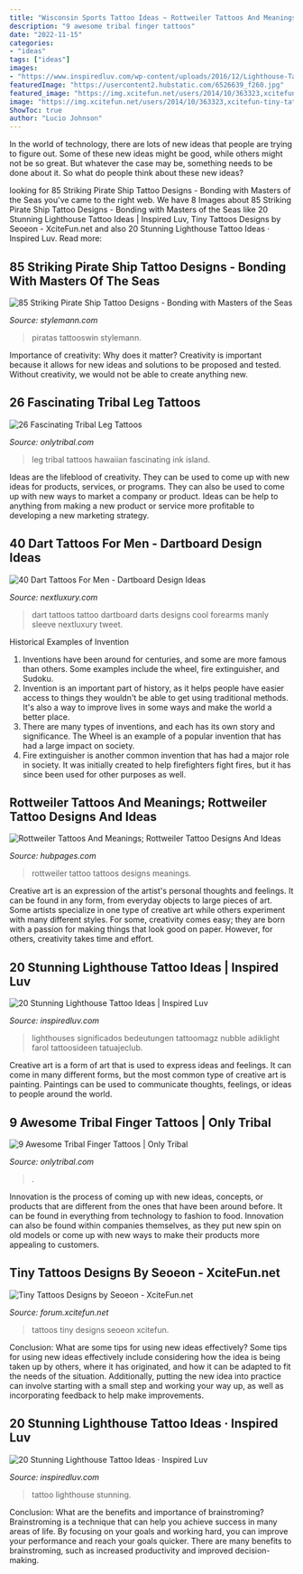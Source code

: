 ```yaml
---
title: "Wisconsin Sports Tattoo Ideas ~ Rottweiler Tattoos And Meanings; Rottweiler Tattoo Designs And Ideas"
description: "9 awesome tribal finger tattoos"
date: "2022-11-15"
categories:
- "ideas"
tags: ["ideas"]
images:
- "https://www.inspiredluv.com/wp-content/uploads/2016/12/Lighthouse-Tattoo-Ideas.jpg"
featuredImage: "https://usercontent2.hubstatic.com/6526639_f260.jpg"
featured_image: "https://img.xcitefun.net/users/2014/10/363323,xcitefun-tiny-tattoos-15.jpg"
image: "https://img.xcitefun.net/users/2014/10/363323,xcitefun-tiny-tattoos-15.jpg"
ShowToc: true
author: "Lucio Johnson"
---
```



In the world of technology, there are lots of new ideas that people are trying to figure out. Some of these new ideas might be good, while others might not be so great. But whatever the case may be, something needs to be done about it. So what do people think about these new ideas?

	

		
looking for 85 Striking Pirate Ship Tattoo Designs - Bonding with Masters of the Seas you've came to the right web. We have 8 Images about 85 Striking Pirate Ship Tattoo Designs - Bonding with Masters of the Seas like 20 Stunning Lighthouse Tattoo Ideas | Inspired Luv, Tiny Tattoos Designs by Seoeon - XciteFun.net and also 20 Stunning Lighthouse Tattoo Ideas · Inspired Luv. Read more:
		
    
## 85 Striking Pirate Ship Tattoo Designs - Bonding With Masters Of The Seas

<img loading=lazy src="https://stylemann.com/wp-content/uploads/2016/11/pirate-ship-tattoo-85-650x650.jpg" onerror="this.onerror=null;this.src='https://tse1.mm.bing.net/th?id=OIP.nhAIUX6dXWvoR27RlJx9fAHaHa&amp;pid=15.1';" alt="85 Striking Pirate Ship Tattoo Designs - Bonding with Masters of the Seas">

_Source: stylemann.com_

>piratas tattooswin stylemann. 

	

Importance of creativity: Why does it matter?
Creativity is important because it allows for new ideas and solutions to be proposed and tested. Without creativity, we would not be able to create anything new.

    
## 26 Fascinating Tribal Leg Tattoos

<img loading=lazy src="http://www.onlytribal.com/wp-content/uploads/2015/12/Hawaiian-Tribal-Leg-Tattoos.jpg" onerror="this.onerror=null;this.src='https://tse3.mm.bing.net/th?id=OIP.E53FxfbtxOv7H1GmlLf0vAHaJ4&amp;pid=15.1';" alt="26 Fascinating Tribal Leg Tattoos">

_Source: onlytribal.com_

>leg tribal tattoos hawaiian fascinating ink island. 

	

Ideas are the lifeblood of creativity. They can be used to come up with new ideas for products, services, or programs. They can also be used to come up with new ways to market a company or product. Ideas can be help to anything from making a new product or service more profitable to developing a new marketing strategy.

    
## 40 Dart Tattoos For Men - Dartboard Design Ideas

<img loading=lazy src="http://nextluxury.com/wp-content/uploads/manly-dart-tattoo-design-ideas-for-men-on-forearms.jpg" onerror="this.onerror=null;this.src='https://tse1.mm.bing.net/th?id=OIP.U0EDD5MNi_d25GDa-0sE7wHaJQ&amp;pid=15.1';" alt="40 Dart Tattoos For Men - Dartboard Design Ideas">

_Source: nextluxury.com_

>dart tattoos tattoo dartboard darts designs cool forearms manly sleeve nextluxury tweet. 

	

Historical Examples of Invention
1. Inventions have been around for centuries, and some are more famous than others. Some examples include the wheel, fire extinguisher, and Sudoku.
2. Invention is an important part of history, as it helps people have easier access to things they wouldn't be able to get using traditional methods. It's also a way to improve lives in some ways and make the world a better place.
3. There are many types of inventions, and each has its own story and significance. The Wheel is an example of a popular invention that has had a large impact on society.
4. Fire extinguisher is another common invention that has had a major role in society. It was initially created to help firefighters fight fires, but it has since been used for other purposes as well.

    
## Rottweiler Tattoos And Meanings; Rottweiler Tattoo Designs And Ideas

<img loading=lazy src="https://usercontent2.hubstatic.com/6526639_f260.jpg" onerror="this.onerror=null;this.src='https://tse2.mm.bing.net/th?id=OIP.gVt5JHcYLdeh6SYNlx264gHaJ4&amp;pid=15.1';" alt="Rottweiler Tattoos And Meanings; Rottweiler Tattoo Designs And Ideas">

_Source: hubpages.com_

>rottweiler tattoo tattoos designs meanings. 

	

Creative art is an expression of the artist's personal thoughts and feelings. It can be found in any form, from everyday objects to large pieces of art. Some artists specialize in one type of creative art while others experiment with many different styles. For some, creativity comes easy; they are born with a passion for making things that look good on paper. However, for others, creativity takes time and effort.

    
## 20 Stunning Lighthouse Tattoo Ideas | Inspired Luv

<img loading=lazy src="https://www.inspiredluv.com/wp-content/uploads/2016/12/Lighthouse-Tattoo-Ideas.jpg" onerror="this.onerror=null;this.src='https://tse4.mm.bing.net/th?id=OIP.8ndgFftUMHErPc_RKvZdegHaNK&amp;pid=15.1';" alt="20 Stunning Lighthouse Tattoo Ideas | Inspired Luv">

_Source: inspiredluv.com_

>lighthouses significados bedeutungen tattoomagz nubble adiklight farol tattoosideen tatuajeclub. 

	

Creative art is a form of art that is used to express ideas and feelings. It can come in many different forms, but the most common type of creative art is painting. Paintings can be used to communicate thoughts, feelings, or ideas to people around the world.

    
## 9 Awesome Tribal Finger Tattoos | Only Tribal

<img loading=lazy src="https://www.onlytribal.com/wp-content/uploads/2015/12/Tribal-Finger-Tattoos-Designs.jpg" onerror="this.onerror=null;this.src='https://tse4.mm.bing.net/th?id=OIP.iDpVfCM7znhIaUvcCz_99QHaFj&amp;pid=15.1';" alt="9 Awesome Tribal Finger Tattoos | Only Tribal">

_Source: onlytribal.com_

>. 

	

Innovation is the process of coming up with new ideas, concepts, or products that are different from the ones that have been around before. It can be found in everything from technology to fashion to food. Innovation can also be found within companies themselves, as they put new spin on old models or come up with new ways to make their products more appealing to customers.

    
## Tiny Tattoos Designs By Seoeon - XciteFun.net

<img loading=lazy src="https://img.xcitefun.net/users/2014/10/363323,xcitefun-tiny-tattoos-15.jpg" onerror="this.onerror=null;this.src='https://tse4.mm.bing.net/th?id=OIP.RRth_vZw74f1MIAl25lr5wHaE8&amp;pid=15.1';" alt="Tiny Tattoos Designs by Seoeon - XciteFun.net">

_Source: forum.xcitefun.net_

>tattoos tiny designs seoeon xcitefun. 

	

Conclusion: What are some tips for using new ideas effectively?
Some tips for using new ideas effectively include considering how the idea is being taken up by others, where it has originated, and how it can be adapted to fit the needs of the situation. Additionally, putting the new idea into practice can involve starting with a small step and working your way up, as well as incorporating feedback to help make improvements.

    
## 20 Stunning Lighthouse Tattoo Ideas · Inspired Luv

<img loading=lazy src="http://www.inspiredluv.com/wp-content/uploads/2016/12/Lighthouse-Tattoo-IdeasLighthouse-Tattoo-Ideas.jpg" onerror="this.onerror=null;this.src='https://tse4.mm.bing.net/th?id=OIP.Ed4seia7Kh9RNTEcDONldQHaJg&amp;pid=15.1';" alt="20 Stunning Lighthouse Tattoo Ideas · Inspired Luv">

_Source: inspiredluv.com_

>tattoo lighthouse stunning. 

	

Conclusion: What are the benefits and importance of brainstroming?
Brainstroming is a technique that can help you achieve success in many areas of life. By focusing on your goals and working hard, you can improve your performance and reach your goals quicker. There are many benefits to brainstroming, such as increased productivity and improved decision-making.

